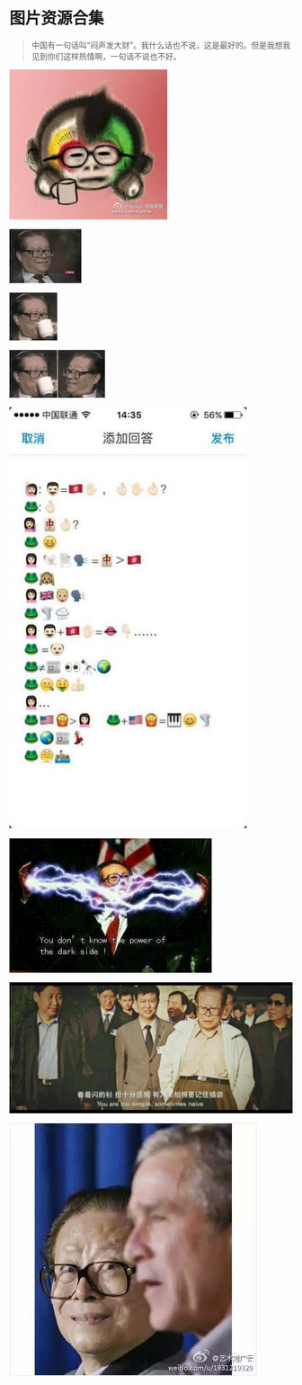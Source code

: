 图片资源合集
===

> 中国有一句话叫“闷声发大财”。我什么话也不说，这是最好的。但是我想我见到你们这样热情啊，一句话不说也不好。

![](img/monky.jpg)

![](img/happy.jpeg)

![](img/drink.gif)

![](img/double_drink.jpeg)

![](img/classic_chat.jpg)

![](img/dark_power.jpg)

![](img/handsome.jpg)

![](img/i_am_watching_u.jpg)